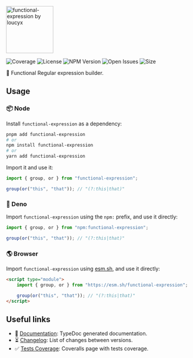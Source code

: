 <img id="logo" alt="functional-expression by loucyx" src="https://lou.codes/logos/functional_expression.svg" height="128" />

![Coverage][coverage-badge] ![License][license-badge]
![NPM Version][npm-version-badge] ![Open Issues][open-issues-badge]
![Size][size-badge]

🧙 Functional Regular expression builder.

## Usage

### 📦 Node

Install `functional-expression` as a dependency:

```bash
pnpm add functional-expression
# or
npm install functional-expression
# or
yarn add functional-expression
```

Import it and use it:

```typescript
import { group, or } from "functional-expression";

group(or("this", "that")); // "(?:this|that)"
```

### 🦕 Deno

Import `functional-expression` using the `npm:` prefix, and use it directly:

```typescript
import { group, or } from "npm:functional-expression";

group(or("this", "that")); // "(?:this|that)"
```

### 🌎 Browser

Import `functional-expression` using [esm.sh][esm.sh], and use it directly:

```html
<script type="module">
	import { group, or } from "https://esm.sh/functional-expression";

	group(or("this", "that")); // "(?:this|that)"
</script>
```

## Useful links

-   📝 [Documentation][documentation]: TypeDoc generated documentation.
-   ⏳ [Changelog][changelog]: List of changes between versions.
-   ✅ [Tests Coverage][coverage]: Coveralls page with tests coverage.

<!-- Reference -->

[changelog]:
	https://github.com/loucyx/lou.codes/blob/main/packages/functional-expression/CHANGELOG.md
[coverage-badge]:
	https://img.shields.io/coveralls/github/loucyx/lou.codes.svg?label=Test+Coverage&labelColor=666&color=0a8
[coverage]: https://coveralls.io/github/loucyx/lou.codes
[documentation]: https://lou.codes/libraries/functional_expression/
[esm.sh]: https://esm.sh
[license-badge]:
	https://img.shields.io/npm/l/functional-expression.svg?label=License&labelColor=666&color=0a8
[npm-version-badge]:
	https://img.shields.io/npm/v/functional-expression.svg?label=NPM+Version&labelColor=666&color=0a8
[open-issues-badge]:
	https://img.shields.io/github/issues/loucyx/lou.codes.svg?label=Issues&labelColor=666&color=0a8
[size-badge]:
	https://img.shields.io/badge/dynamic/json?label=Size+(min%2Bbrotli)&labelColor=666&color=0a8&suffix=KiB&query=%24.size&url=https%3A%2F%2Fraw.githubusercontent.com%2Floucyx%2Flou.codes%2Fmain%2Fpackages%2Ffunctional-expression%2Fpackage.json
[lou.codes]: https://lou.codes
